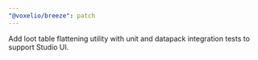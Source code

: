 ```yaml
---
"@voxelio/breeze": patch
---
```


Add loot table flattening utility with unit and datapack integration tests to support Studio UI.


